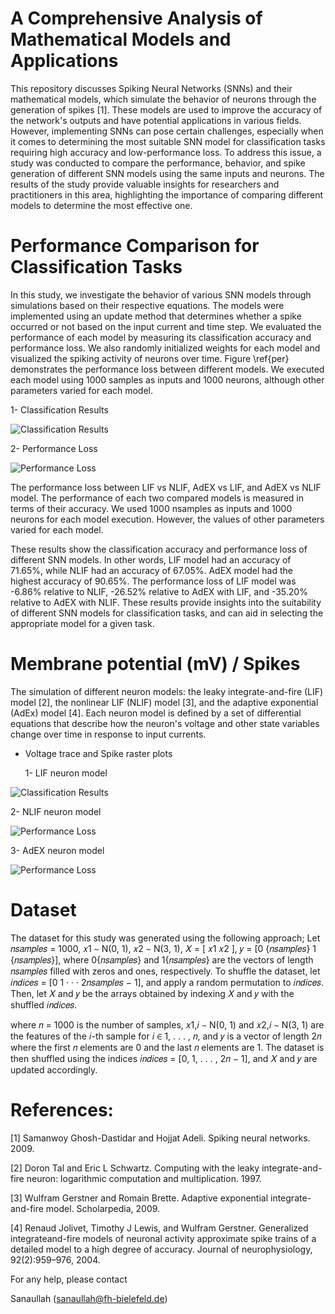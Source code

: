 # A Comprehensive Analysis of Mathematical Models and Applications


This repository discusses Spiking Neural Networks (SNNs) and their mathematical models, which simulate the behavior of neurons through the generation of spikes [1]. These models are used to improve the accuracy of the network's outputs and have potential applications in various fields. However, implementing SNNs can pose certain challenges, especially when it comes to determining the most suitable SNN model for classification tasks requiring high accuracy and low-performance loss. To address this issue, a study was conducted to compare the performance, behavior, and spike generation of different SNN models using the same inputs and neurons. The results of the study provide valuable insights for researchers and practitioners in this area, highlighting the importance of comparing different models to determine the most effective one.


# Performance Comparison for Classification Tasks

In this study, we investigate the behavior of various SNN models through simulations based on their respective equations. The models were implemented using an update method that determines whether a spike occurred or not based on the input current and time step. We evaluated the performance of each model by measuring its classification accuracy and performance loss. We also randomly initialized weights for each model and visualized the spiking activity of neurons over time. Figure \ref{per} demonstrates the performance loss between different models. We executed each model using 1000 samples as inputs and 1000 neurons, although other parameters varied for each model.


  1- Classification Results
  
![Classification Results](https://github.com/Rao-Sanaullah/Evaluating-Spiking-Neural-Network-Models-A-Comparative-Performance-Analysis/blob/main/2.png)

  2- Performance Loss
  
![Performance Loss](https://github.com/Rao-Sanaullah/Evaluating-Spiking-Neural-Network-Models-A-Comparative-Performance-Analysis/blob/main/1.png)


The performance loss between LIF vs NLIF, AdEX vs LIF, and AdEX vs NLIF model. The performance of each two compared models is measured in terms of their accuracy. We used 1000 nsamples as inputs and 1000 neurons for each model execution. However, the values of other parameters varied for each model.


These results show the classification accuracy and performance loss of different SNN models. In other words, LIF model had an accuracy of 71.65%, while NLIF had an accuracy of 67.05%. AdEX model had the highest accuracy of 90.65%. The performance loss of LIF model was -6.86% relative to NLIF, -26.52% relative to AdEX with LIF, and -35.20% relative to AdEX with NLIF. These results provide insights into the suitability of different SNN models for classification tasks, and can aid in selecting the appropriate model for a given task.


# Membrane potential (mV) / Spikes

The simulation of different neuron models: the leaky integrate-and-fire (LIF) model [2], the nonlinear LIF (NLIF) model [3], and the adaptive exponential (AdEx) model [4]. Each neuron model is defined by a set of differential equations that describe how the neuron's voltage and other state variables change over time in response to input currents.


- Voltage trace and Spike raster plots

  1- LIF neuron model
  
![Classification Results](https://github.com/Rao-Sanaullah/Evaluating-Spiking-Neural-Network-Models-A-Comparative-Performance-Analysis/blob/main/s1.png)

  2- NLIF neuron model
  
![Performance Loss](https://github.com/Rao-Sanaullah/Evaluating-Spiking-Neural-Network-Models-A-Comparative-Performance-Analysis/blob/main/s2.png)

  3- AdEX neuron model

![Performance Loss](https://github.com/Rao-Sanaullah/Evaluating-Spiking-Neural-Network-Models-A-Comparative-Performance-Analysis/blob/main/s3.png)

# Dataset

The dataset for this study was generated using the following approach; Let 𝑛𝑠𝑎𝑚𝑝𝑙𝑒𝑠 = 1000, 𝑥1 ∼ N(0, 1), 𝑥2 ∼ N(3, 1), 𝑋 = [ 𝑥1 𝑥2 ], 𝑦 = [0 {𝑛𝑠𝑎𝑚𝑝𝑙𝑒𝑠} 1 {𝑛𝑠𝑎𝑚𝑝𝑙𝑒𝑠}], where 0{𝑛𝑠𝑎𝑚𝑝𝑙𝑒𝑠} and 1{𝑛𝑠𝑎𝑚𝑝𝑙𝑒𝑠} are the vectors of length 𝑛𝑠𝑎𝑚𝑝𝑙𝑒𝑠 filled with zeros and ones, respectively. To shuffle the dataset, let 𝑖𝑛𝑑𝑖𝑐𝑒𝑠 = [0 1 · · · 2𝑛𝑠𝑎𝑚𝑝𝑙𝑒𝑠 − 1], and apply a random permutation to 𝑖𝑛𝑑𝑖𝑐𝑒𝑠. Then, let 𝑋 and 𝑦 be the arrays obtained by indexing 𝑋 and 𝑦 with the shuffled 𝑖𝑛𝑑𝑖𝑐𝑒𝑠.

where 𝑛 = 1000 is the number of samples, 𝑥1,𝑖 ∼ N(0, 1) and 𝑥2,𝑖 ∼ N(3, 1) are the features of the 𝑖-th sample for 𝑖 ∈ 1, . . . , 𝑛, and 𝑦 is a vector of length 2𝑛 where the first 𝑛 elements are 0 and the last 𝑛 elements are 1. The dataset is then shuffled using the indices 𝑖𝑛𝑑𝑖𝑐𝑒𝑠 = [0, 1, . . . , 2𝑛 − 1], and 𝑋 and 𝑦 are updated accordingly.

# References:

[1] Samanwoy Ghosh-Dastidar and Hojjat Adeli. Spiking neural networks. 2009.

[2] Doron Tal and Eric L Schwartz. Computing with the leaky integrate-and-fire neuron: logarithmic computation and multiplication. 1997.

[3] Wulfram Gerstner and Romain Brette. Adaptive exponential integrate-and-fire model. Scholarpedia, 2009.

[4] Renaud Jolivet, Timothy J Lewis, and Wulfram Gerstner. Generalized integrateand-fire models of neuronal activity approximate spike trains of a detailed model to a high degree of accuracy. Journal of neurophysiology, 92(2):959–976, 2004.



For any help, please contact

Sanaullah (sanaullah@fh-bielefeld.de)
